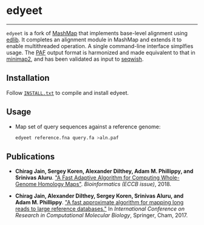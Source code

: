 # edyeet

------------

`edyeet` is a fork of [MashMap](https://github.com/marbl/MashMap) that implements base-level alignment using [edlib](https://github.com/Martinsos/edlib).
It completes an alignment module in MashMap and extends it to enable multithreaded operation.
A single command-line interface simplfies usage.
The [PAF](https://github.com/lh3/miniasm/blob/master/PAF.md) output format is harmonized and made equivalent to that in [minimap2](https://github.com/lh3/minimap2), and has been validated as input to [seqwish](https://github.com/ekg/seqwish).

## Installation

Follow [`INSTALL.txt`](INSTALL.txt) to compile and install edyeet.

## Usage

* Map set of query sequences against a reference genome:
  ```sh
  edyeet reference.fna query.fa >aln.paf
  ```

## <a name=“publications”></a>Publications

- **Chirag Jain, Sergey Koren, Alexander Dilthey, Adam M. Phillippy, and Srinivas Aluru**. ["A Fast Adaptive Algorithm for Computing Whole-Genome Homology Maps"](https://doi.org/10.1093/bioinformatics/bty597). *Bioinformatics (ECCB issue)*, 2018.

- **Chirag Jain, Alexander Dilthey, Sergey Koren, Srinivas Aluru, and Adam M. Phillippy**. ["A fast approximate algorithm for mapping long reads to large reference databases."](https://link.springer.com/chapter/10.1007/978-3-319-56970-3_5) In *International Conference on Research in Computational Molecular Biology*, Springer, Cham, 2017.
